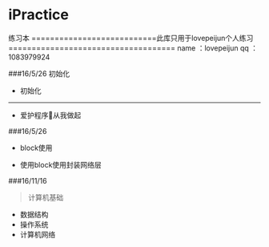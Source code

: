 # iPractice
练习本
===========================此库只用于lovepeijun个人练习====================================
name ：lovepeijun
qq   ：1083979924

###16/5/26 初始化
- 初始化
- ----

- 爱护程序🐶从我做起 





###16/5/26 
- block使用

- 使用block使用封装网络层

###16/11/16
>计算机基础

- 数据结构
- 操作系统
- 计算机网络




